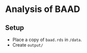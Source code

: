 Analysis of BAAD
============


Setup
-----

* Place a copy of `baad.rds` in `/data`. 
* Create `output/`

